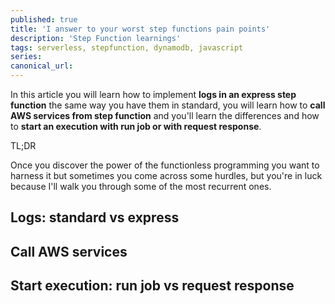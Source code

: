```yaml
---
published: true
title: 'I answer to your worst step functions pain points'
description: 'Step Function learnings'
tags: serverless, stepfunction, dynamodb, javascript
series:
canonical_url:
---
```


In this article you will learn how to implement **logs in an express step function** the same way you have them in standard, you will learn how to **call AWS services from step function** and you'll learn the differences and how to **start an execution with run job or with request response**.

TL;DR

Once you discover the power of the functionless programming you want to harness it but sometimes you come across some hurdles, but you're in luck because I'll walk you through some of the most recurrent ones.

## Logs: standard vs express

## Call AWS services

## Start execution: run job vs request response
